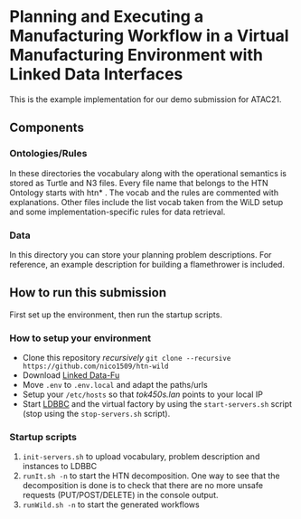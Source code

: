 # Planning and Executing a Manufacturing Workflow in a Virtual Manufacturing Environment with Linked Data Interfaces

This is the example implementation for our demo submission for ATAC21.

## Components
### Ontologies/Rules

In these directories the vocabulary along with the operational semantics is stored as Turtle and N3 files. Every file name that belongs to the HTN Ontology starts with htn* . The vocab and the rules are commented with explanations. Other files include the list vocab taken from the WiLD setup and some implementation-specific rules for data retrieval.

### Data

In this directory you can store your planning problem descriptions. For reference, an example description for building a flamethrower is included.

## How to run this submission
First set up the environment, then run the startup scripts.

### How to setup your environment
* Clone this repository _recursively_ `git clone --recursive https://github.com/nico1509/htn-wild`
* Download [Linked Data-Fu](https://linked-data-fu.github.io/)
* Move `.env` to `.env.local` and adapt the paths/urls
* Setup your `/etc/hosts` so that *tok450s.lan* points to your local IP
* Start [LDBBC](https://github.com/kaefer3000/ldbbc) and the virtual factory by using the `start-servers.sh` script (stop using the `stop-servers.sh` script).

### Startup scripts
1. `init-servers.sh` to upload vocabulary, problem description and instances to LDBBC
2. `runIt.sh -n` to start the HTN decomposition. One way to see that the decomposition is done is to check that there are no more unsafe requests (PUT/POST/DELETE) in the console output.
3. `runWild.sh -n` to start the generated workflows

